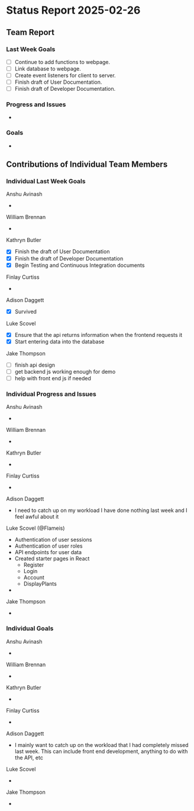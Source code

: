 # Status Report 2025-02-26

<!-- filename format is YYYYMMDD.md -->

<!-- Both sections should have the following three subsections. Each subsection is best organized as bullet points, though you can write a paragraph instead.   -->

## Team Report
<!-- status update for your TA, including an agenda for the project standup meeting -->

### Last Week Goals
- [ ] Continue to add functions to webpage.
- [ ] Link database to webpage.
- [ ] Create event listeners for client to server.
- [ ] Finish draft of User Documentation.
- [ ] Finish draft of Developer Documentation.

### Progress and Issues

<!-- The second subsection reports on progress and issues: what you did, what worked, what you learned, where you had trouble, and where you are stuck -->

-

### Goals

<!-- The third subsection should outline your plans and goals for the following week. Each bullet point should include a measurable task and a time estimate. You may use nested bullet points for parts of a larger task. No bottom-level time estimate should be greater than 3 days. If a task would be larger, think about a logical way to break it down and to have insight into progress. If tasks from one week aren’t yet complete, they should roll over into tasks for the next week, with an updated estimate for time to completion.
For the weekly report, this third subsection should be higher-level and indicate who is responsible for what tasks. Also, it’s good to include longer-term goals in this list as well, to keep the bigger picture in mind and plan beyond just the next week.  -->

-

## Contributions of Individual Team Members

### Individual Last Week Goals

Anshu Avinash

-

William Brennan

-

Kathryn Butler

- [x] Finish the draft of User Documentation
- [x] Finish the draft of Developer Documentation
- [x] Begin Testing and Continuous Integration documents

Finlay Curtiss

-

Adison Daggett

- [x] Survived

Luke Scovel

- [X] Ensure that the api returns information when the frontend requests it
- [X] Start entering data into the database

Jake Thompson

- [ ] finish api design
- [ ] get backend js working enough for demo
- [ ] help with front end js if needed

### Individual Progress and Issues

<!-- The second subsection reports on progress and issues: what you did, what worked, what you learned, where you had trouble, and where you are stuck -->

Anshu Avinash

-

William Brennan

-

Kathryn Butler

-

Finlay Curtiss

-

Adison Daggett

- I need to catch up on my workload I have done nothing last week and I feel awful about it

Luke Scovel (@Flameis)

- Authentication of user sessions
- Authentication of user roles
- API endpoints for user data
- Created starter pages in React
    - Register
    - Login
    - Account
    - DisplayPlants
- 


Jake Thompson

-

### Individual Goals

<!-- The third subsection should outline your plans and goals for the following week. Each bullet point should include a measurable task and a time estimate. You may use nested bullet points for parts of a larger task. No bottom-level time estimate should be greater than 3 days. If a task would be larger, think about a logical way to break it down and to have insight into progress. If tasks from one week aren’t yet complete, they should roll over into tasks for the next week, with an updated estimate for time to completion.
For the weekly report, this third subsection should be higher-level and indicate who is responsible for what tasks. Also, it’s good to include longer-term goals in this list as well, to keep the bigger picture in mind and plan beyond just the next week.  -->

Anshu Avinash

-

William Brennan

-

Kathryn Butler

-

Finlay Curtiss

-

Adison Daggett

- I mainly want to catch up on the workload that I had completely missed last week. This can include front end development, anything to do with the API, etc

Luke Scovel

-

Jake Thompson

-
